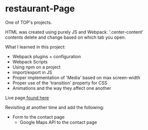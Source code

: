 # restaurant-Page
One of TOP's projects.

HTML was created using purely JS and Webpack. 
    '.center-content' contents delete and change based on which tab you open.

What I learned in this project:
  - Webpack plugins + configuration
  - Webpack Scripts
  - Using npm on a project
  - import/export in JS
  - Proper implementation of 'Media' based on max screen-width
  - Proper use of the 'transition' property for CSS
  - Animations and the way they affect one another

Live page<a href='https://xadvent.github.io/restaurant-Page/'> found here</a>

Revisiting at another time and add the following:
  - Form to the contact page
	- Google Maps API to the contact page
